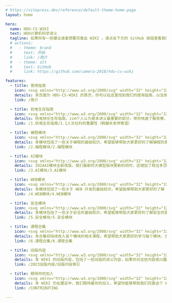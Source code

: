 ```yaml
---
# https://vitepress.dev/reference/default-theme-home-page
layout: home

hero:
  name: HDU-CS-WIKI
  text: HDU计算机科学讲义
  tagline: 如果你有一些建议或者想要完善此 WIKI ，请点击下方的 GitHub 按钮查看我们的仓库提交 issue 或者 PR ！
  # actions:
  #   - theme: brand
  #     text: 开始
  #     link: /简介
  #   - theme: alt
  #     text: GitHub
  #     link: https://github.com/camera-2018/hdu-cs-wiki

features:
  - title: 使用指南
    icon: <svg xmlns="http://www.w3.org/2000/svg" width="32" height="32" viewBox="0 0 32 32"><path fill="currentColor" d="M19 10h7v2h-7zm0 5h7v2h-7zm0 5h7v2h-7zM6 10h7v2H6zm0 5h7v2H6zm0 5h7v2H6z"/><path fill="currentColor" d="M28 5H4a2 2 0 0 0-2 2v18a2 2 0 0 0 2 2h24a2 2 0 0 0 2-2V7a2 2 0 0 0-2-2M4 7h11v18H4Zm13 18V7h11v18Z"/></svg>
    details: 本页面为 HDU-CS-WIKI 的首页，你可以在这里找到我们的使用指南，以及我们的一些特色功能。
    link: /简介

  - title: 杭电生存指南
    icon: <svg xmlns="http://www.w3.org/2000/svg" width="32" height="32" viewBox="0 0 32 32"><path fill="currentColor" d="M10 31H6a2.006 2.006 0 0 1-2-2v-7a2.006 2.006 0 0 1-2-2v-6a2.947 2.947 0 0 1 3-3h6a2.947 2.947 0 0 1 3 3v6a2.006 2.006 0 0 1-2 2v7a2.006 2.006 0 0 1-2 2M5 13a.945.945 0 0 0-1 1v6h2v9h4v-9h2v-6a.945.945 0 0 0-1-1zm3-3a4 4 0 1 1 4-4a4.005 4.005 0 0 1-4 4m0-6a2 2 0 1 0 2 2a2 2 0 0 0-2-2m20.766.256A4.21 4.21 0 0 0 23 4.032a4.21 4.21 0 0 0-5.766.224a4.32 4.32 0 0 0 0 6.044l5.764 5.84l.002-.002l.002.001l5.764-5.839a4.32 4.32 0 0 0 0-6.044m-1.424 4.639l-4.34 4.397L23 13.29l-.002.002l-4.34-4.397a2.31 2.31 0 0 1 0-3.234a2.264 2.264 0 0 1 3.156 0l1.181 1.207l.005-.005l.005.005l1.18-1.207a2.264 2.264 0 0 1 3.157 0a2.31 2.31 0 0 1 0 3.234"/></svg>
    details: 杭电快乐生存指南，zzm个人认为是本讲义最重要的部分，带你快速了解竞赛，导师，科研，实验室，GPA等大伙最想知道的内容！
    link: /1.杭电生存指南/1.1人文社科的重要性（韩健夫老师寄语）

  - title: 编程模块
    icon: <svg xmlns="http://www.w3.org/2000/svg" width="32" height="32" viewBox="0 0 32 32"><path fill="currentColor" d="m22.17 16l-2.58 2.58L21 20l4-4l-4-4l-1.42 1.41zm-6.67 5l-1.915-.577L16.5 11l1.915.577zm-5.67-5l2.58-2.58L11 12l-4 4l4 4l1.42-1.41z"/><circle cx="19" cy="28" r="1" fill="currentColor"/><path fill="currentColor" d="M22 29v-2c2.757 0 5-2.243 5-5V10c0-2.757-2.243-5-5-5h-6V3h6c3.86 0 7 3.14 7 7v12c0 3.86-3.14 7-7 7"/><circle cx="13" cy="4" r="1" fill="currentColor"/><path fill="currentColor" d="M16 29h-6c-3.86 0-7-3.14-7-7V10c0-3.86 3.14-7 7-7v2c-2.757 0-5 2.243-5 5v12c0 2.757 2.243 5 5 5h6z"/></svg>
    details: 本模块包括了一些关于编程的基础知识，希望能够帮助大家更好的了解编程的重要性。
    link: /2.编程模块/2.编程模块

  - title: AI模块
    icon: <svg xmlns="http://www.w3.org/2000/svg" width="32" height="32" viewBox="0 0 32 32"><path fill="currentColor" d="M19 22v-2h1v-7h-1v-2h4v2h-1v7h1v2zm-3.5 0h2L14 11h-3L7.503 22h2l.601-2h4.778zm-4.794-4l1.628-5.411l.256-.003L14.264 18zM32 4h-4V0h-2v4h-4v2h4v4h2V6h4zm-2 8h2v2h-2zM18 0h2v2h-2z"/><path fill="currentColor" d="M32 32H0V0h14v2H2v28h28V18h2z"/></svg>
    details: 2024AI模块全新改版，我们最新的大模型版块更新的同时，还增加了相当多顶尖的优质学习内容，帮助大家梳理清楚AI的学习脉络。
    link: /3.AI模块/3.AI模块

  - title: WEB模块
    icon: <svg xmlns="http://www.w3.org/2000/svg" width="32" height="32" viewBox="0 0 32 32"><path fill="currentColor" d="M26 2h4v4h-4zm0 6h4v4h-4zm-6-6h4v4h-4zm0 6h4v4h-4z"/><path fill="currentColor" d="M28 16v6H4V6h12V4H4a2 2 0 0 0-2 2v16a2 2 0 0 0 2 2h8v4H8v2h16v-2h-4v-4h8a2 2 0 0 0 2-2v-6ZM18 28h-4v-4h4Z"/></svg>
    details: 本模块包括了一些关于 WEB 开发的基础知识，希望能够帮助大家更好的了解 WEB 开发的重要性。
    link: /4.WEB模块/4.WEB模块

  - title: 安全模块
    icon: <svg xmlns="http://www.w3.org/2000/svg" width="32" height="32" viewBox="0 0 32 32"><path fill="currentColor" d="M14 16.59L11.41 14L10 15.41l4 4l8-8L20.59 10z"/><path fill="currentColor" d="m16 30l-6.176-3.293A10.98 10.98 0 0 1 4 17V4a2 2 0 0 1 2-2h20a2 2 0 0 1 2 2v13a10.98 10.98 0 0 1-5.824 9.707ZM6 4v13a8.99 8.99 0 0 0 4.766 7.942L16 27.733l5.234-2.79A8.99 8.99 0 0 0 26 17V4Z"/></svg>
    details: 本模块包括了一些关于安全的基础知识，希望能够帮助大家更好的了解安全的重要性。
    link: /5.安全模块/5.安全模块

  - title: 课程合集
    icon: <svg xmlns="http://www.w3.org/2000/svg" width="32" height="32" viewBox="0 0 32 32"><path fill="currentColor" d="M18 23h-2v-2a3.003 3.003 0 0 0-3-3H9a3.003 3.003 0 0 0-3 3v2H4v-2a5.006 5.006 0 0 1 5-5h4a5.006 5.006 0 0 1 5 5zM11 6a3 3 0 1 1-3 3a3 3 0 0 1 3-3m0-2a5 5 0 1 0 5 5a5 5 0 0 0-5-5M2 26h28v2H2zM30 8h-2V6h-2V4h4zM19 4h4v2h-2v2h-2zm9 9h2v2h-2zm-2-2h2v2h-2zm-7 0h2v2h2v2h-4z"/></svg>
    details: 本合集将陆续收入各个模块的相关课程，希望帮助大家更好的学习每个模块。当前主要为C语言学习课程。
    link: /6.课程合集/6.课程合集

  - title: 旧版内容
    icon: <svg xmlns="http://www.w3.org/2000/svg" width="32" height="32" viewBox="0 0 32 32"><path fill="none" d="m16 7l1.912 3.667l4.088.506l-3 2.753l.6 4.074l-3.6-2.292L12.4 18l.6-4.074l-3-2.753l4.2-.506z"/><path fill="currentColor" d="M16 2A11.013 11.013 0 0 0 5 13a10.9 10.9 0 0 0 2.216 6.6s.3.395.349.452L16 30l8.439-9.953c.044-.053.345-.447.345-.447l.001-.003A10.9 10.9 0 0 0 27 13A11.013 11.013 0 0 0 16 2m3.6 16L16 15.709L12.4 18l.6-4.074l-3-2.753l4.2-.507L16 7l1.912 3.667l4.088.506l-3 2.753Z"/></svg>
    details: 本 WIKI 的旧版内容，包括了一些旧版的讲义内容，如果你对这些内容感兴趣，可以点击这里查看。
    link: /2023旧版内容/旧版内容索引

  - title: 期待你的加入
    icon: <svg xmlns="http://www.w3.org/2000/svg" width="32" height="32" viewBox="0 0 32 32"><path d="M21.49 13.115l-9-5a1 1 0 0 0-1 0l-9 5A1.008 1.008 0 0 0 2 14v9.995a1 1 0 0 0 .52.87l9 5A1.004 1.004 0 0 0 12 30a1.056 1.056 0 0 0 .49-.135l9-5A.992.992 0 0 0 22 24V14a1.008 1.008 0 0 0-.51-.885zM11 27.295l-7-3.89v-7.72l7 3.89zm1-9.45L5.06 14L12 10.135l6.94 3.86zm8 5.56l-7 3.89v-7.72l7-3.89z" fill="currentColor"/><path d="M30 6h-4V2h-2v4h-4v2h4v4h2V8h4V6z" fill="currentColor"/></svg>
    details: 本 WIKI 仍在建设中，我们期待着你的加入，希望你能够帮助我们完善这个 WIKI ！
    link: /CONTRIBUTING

---
```

